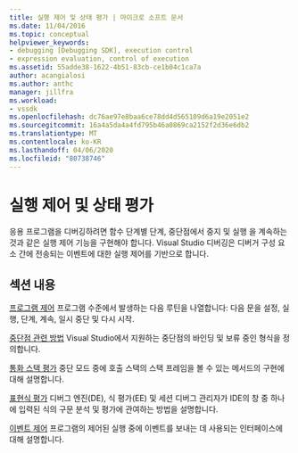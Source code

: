 ```yaml
---
title: 실행 제어 및 상태 평가 | 마이크로 소프트 문서
ms.date: 11/04/2016
ms.topic: conceptual
helpviewer_keywords:
- debugging [Debugging SDK], execution control
- expression evaluation, control of execution
ms.assetid: 55adde38-1622-4b51-83cb-ce1b04c1ca7a
author: acangialosi
ms.author: anthc
manager: jillfra
ms.workload:
- vssdk
ms.openlocfilehash: dc76ae97e8baa6ce78dd4d565109d6a19e2051e2
ms.sourcegitcommit: 16a4a5da4a4fd795b46a0869ca2152f2d36e6db2
ms.translationtype: MT
ms.contentlocale: ko-KR
ms.lasthandoff: 04/06/2020
ms.locfileid: "80738746"
---
```

# <a name="execution-control-and-state-evaluation"></a>실행 제어 및 상태 평가
응용 프로그램을 디버깅하려면 함수 단계별 단계, 중단점에서 중지 및 실행 을 계속하는 것과 같은 실행 제어 기능을 구현해야 합니다. Visual Studio 디버깅은 디버거 구성 요소 간에 전송되는 이벤트에 대한 실행 제어를 기반으로 합니다.

## <a name="in-this-section"></a>섹션 내용
 [프로그램 제어](../../extensibility/debugger/program-control.md) 프로그램 수준에서 발생하는 다음 루틴을 나열합니다: 다음 문을 설정, 실행, 단계, 계속, 일시 중단 및 다시 시작.

 [중단점 관련 방법](../../extensibility/debugger/breakpoint-related-methods.md) Visual Studio에서 지원하는 중단점의 바인딩 및 보류 중인 형식을 정의합니다.

 [통화 스택 평가](../../extensibility/debugger/call-stack-evaluation.md) 중단 모드 중에 호출 스택의 스택 프레임을 볼 수 있는 메서드의 구현에 대해 설명합니다.

 [표현식 평가](../../extensibility/debugger/expression-evaluation-visual-studio-debugging-sdk.md) 디버그 엔진(DE), 식 평가(EE) 및 세션 디버그 관리자가 IDE의 창 중 하나에 입력된 식의 구문 분석 및 평가에 관여하는 방법을 설명합니다.

 [이벤트 제어](../../extensibility/debugger/control-events.md) 프로그램의 제어된 실행 중에 이벤트를 보내는 데 사용되는 인터페이스에 대해 설명합니다.
